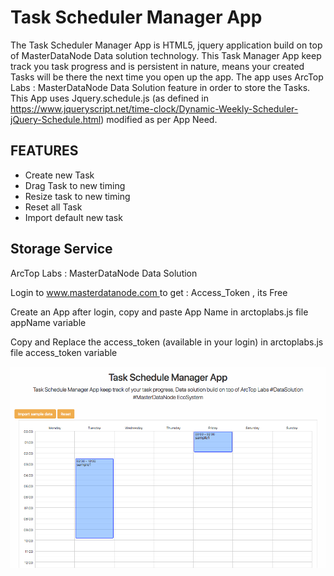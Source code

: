 # Task Scheduler Manager App 

The Task Scheduler Manager App is HTML5, jquery application build on top of MasterDataNode Data solution technology. 
This Task Manager App keep track you task progress and is persistent in nature, means your created Tasks
 will be there the next time you open up the app. The app uses ArcTop Labs : MasterDataNode Data Solution
feature in order to store the Tasks.
This App uses Jquery.schedule.js (as defined in https://www.jqueryscript.net/time-clock/Dynamic-Weekly-Scheduler-jQuery-Schedule.html) modified as per App Need.

## FEATURES ##

 - Create new Task
 - Drag Task to new timing
 - Resize task to new timing
 - Reset all Task
 - Import default new task
 
## Storage Service ##
ArcTop Labs : MasterDataNode Data Solution
<p>Login to <a href="https://www.masterdatanode.com"> www.masterdatanode.com </a> to get : Access_Token , its Free</p>
<p>Create an App after login, copy and paste App Name in arctoplabs.js file appName variable</p>
<p>Copy and Replace the access_token (available in your login) in arctoplabs.js file access_token variable</p>
            

![alt text](https://github.com/ArcTopLabs/Weekly-Task-Scheduler-App/blob/master/screenshot/Task%20Scheduler%20App.png)